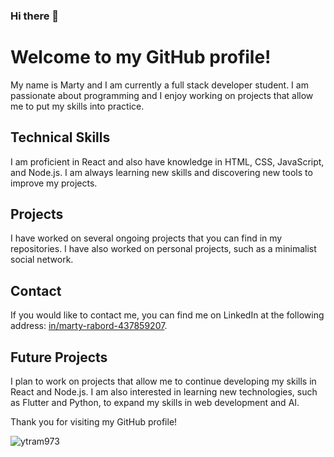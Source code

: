 ### Hi there 👋

# Welcome to my GitHub profile!

My name is Marty and I am currently a full stack developer student. I am passionate about programming and I enjoy working on projects that allow me to put my skills into practice.

## Technical Skills

I am proficient in React and also have knowledge in HTML, CSS, JavaScript, and Node.js. I am always learning new skills and discovering new tools to improve my projects.

## Projects

I have worked on several ongoing projects that you can find in my repositories. I have also worked on personal projects, such as a minimalist social network.

## Contact

If you would like to contact me, you can find me on LinkedIn at the following address: [in/marty-rabord-437859207](https://www.linkedin.com/in/marty-rabord-437859207/).

## Future Projects

I plan to work on projects that allow me to continue developing my skills in React and Node.js. I am also interested in learning new technologies, such as Flutter and Python, to expand my skills in web development and AI.

Thank you for visiting my GitHub profile!

<p><img align="center" src="https://github-readme-stats.vercel.app/api/top-langs?username=ytram973&show_icons=true&locale=en&layout=compact" alt="ytram973" /></p>
